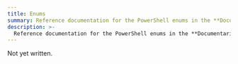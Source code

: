 ```yaml
---
title: Enums
summary: Reference documentation for the PowerShell enums in the **Documentarian** module.
description: >-
  Reference documentation for the PowerShell enums in the **Documentarian** module.
---
```


Not yet written.
